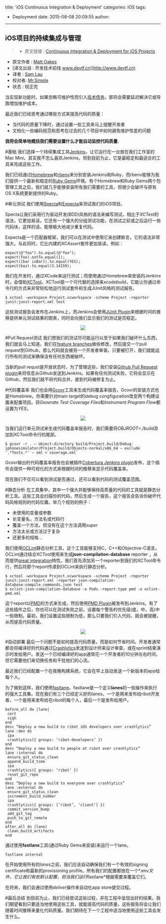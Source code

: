title: 'iOS Continuous Integration & Deployment'
categories: IOS
tags:
  - Deployment
date: 2015-08-08 20:09:55
author:
---
iOS项目的持续集成与管理
---

> * 原文链接 : [Continuous Integration & Deployment for iOS Projects](https://medium.com/ribot-labs/continuous-integration-deployment-for-ios-projects-7358b72ca2e9)
* 原文作者 : [Matt Oakes](https://medium.com/@matto1990)
* [译文出自 :  开发技术前线 www.devtf.cn](http://www.devtf.cn)
* 译者 : [Sam Lau](https://github.com/samlaudev) 
* 校对者: [Mr.Simple](https://github.com/bboyfeiyu)  
* 状态 :  校正完 

当实现新功能时，如果忽略可维护性而引入[技术债务](http://en.wikipedia.org/wiki/Technical_debt)，那将会需要延迟解决它或导致增加维护成本。

最近我们已经思考通过哪些方式来提高代码的质量：

* 当代码的质量下降时，通过设置一些工具来马上提醒开发者
* 文档化一些编码规范和思考在过去的几个项目中如何避免维护性差的问题

**我将会简单地概括我们需要设置什么才能自动监控代码质量.**

#基础
我们选择一个持续集成工具[Jenkins](https://jenkins-ci.org/)，让它运行在一台放在我们工作室的Mac Mini。其实我不怎么喜欢Jenkins，但到目前为止，它是最稳定和最适合的工具来完成这些工作。

我们已经通过[Homebrew](https://brew.sh/)和[rbenv](https://github.com/sstephenson/rbenv)来分别安装Jenkins和Ruby，而rbenv能够为我们提供一个最新和稳定的[Ruby Gems](https://rubygems.org/)环境。有个Homebrew和Ruby Gems两个包管理工具之后，我们就几乎能够安装所有我们需要的工具，但很少会破坏与原有OS X系统更新提供的Ruby。

<!-- more -->

#单元测试
我们使用[Specta](https://github.com/specta/specta)和[Expecta](https://github.com/specta/expecta)来测试我们的iOS项目。

Specta让我们采用行为驱动开发(BDD)风格的语法来编写测试，相比于*XCTest*的语法，它更加易读。它还有一个强大的分组测试功能，在测试之前或之后运行一些代码块，这样的话，能够极大地减少重复代码。

Expecta是一个匹配器框架，我们可以在测试中使用它来创建断言。它的语法非常强大，与此同时，它比内建的*XCAssert*套件更加易读。例如：

```
expect(@"foo").to.equal(@"foo");
expect(foo).notTo.equal(1);
expect([bar isBar]).to.equal(YES);
expect(baz).to.equal(3.14159);
```
我们在开发时，通过XCode来运行测试；而使用通过Homebrew来安装的Jenkins时，会借助[XCTool](https://github.com/facebook/xctool)。XCTool是一个可代替的选择来*xcodebuild*，它能让你通过命令行的方式来非常轻松地运行测试套件和生成JUnit风格的测试报告。

```
$ xctool -workspace Project.xcworkspace -scheme Project -reporter junit:junit-report.xml test

```

这些测试报告会发布在Jenkins上，而Jenkins会使用[JUnit Plugin](https://wiki.jenkins-ci.org/display/JENKINS/JUnit+Plugin)来根据时间的推移提供单元测试结果的图表，同时会向我们显示我们的测试是否稳定。

<div align="center">

<img src="https://d262ilb51hltx0.cloudfront.net/max/1600/1*YXbjsC43-eVvMPPw2CXn6A.png"/>
</div>

#Pull Request测试
我们想我们的测试尽可能运行以至于如果我们破坏什么东西，我们就会马上知道。我们在[feature branches](https://www.atlassian.com/git/tutorials/comparing-workflows/feature-branch-workflow/)做些修改，然后提交一个pull request到Github，那么代码就会被另一个开发者审查。只要被打开，我们就能运行所有的测试来确保没有任何东西被破坏。

当新的pull requst是开放状态时，为了管理这些，我们安装[Github Pull Request plugin](https://wiki.jenkins-ci.org/display/JENKINS/GitHub+pull+request+builder+plugin)来将信息从Github发送到Jenkins。如果有任何测试失败，它将会显示在Github，然后我们就不将代码合并，直到代码被修复为止。


#代码覆盖率
我们也会用[Gcovr](http://gcovr.com/)工具来生成代码覆盖率报告，Gcovr的安装方式也是Homebrew。你需要针对main target的debug congfiguration改变两个构建设置来配置项目。将*Generate Test Coverage Files*和*Instrument Program Flow*都设置为*YES*。

<div align="center">

<img src="https://d262ilb51hltx0.cloudfront.net/max/1200/1*Aq8ClxmME0tcpf747uPguQ.png"/>
</div>

当我们运行单元测试来生成代码覆盖率报告时，我们需要将*OBJROOT=./build*添加到XCTool命令行的尾部。

```
$ gcovr -r . — object-directory build/Project.build/Debug-iphonesimulator/Project.build/Objects-normal/x86_64 — exclude ‘.*Tests.*’ — xml > coverage.xml

```
Gcovr输出的代码覆盖率报告也会被插件[Cobertura Jenkins plugin](https://wiki.jenkins-ci.org/display/JENKINS/Cobertura+Plugin)发布，这个插件会提供一种可视化的方式来根据时间的推移来显示代码覆盖率。

现在我们不仅可以看到测试是否通过，还可以看到代码的测试覆盖范围。

#静态分析
在工具集中，其中一个强大并能够保持高质量的代码的工具就是静态分析工具。这些工具会扫描你的代码，然后生成一个报告，这个报告会告诉你破坏代码风格规则的代码位置。举几个规则的例子：

* 未使用的变量或参数
* 长变量名，方法名或代码行
* 覆盖一个方法，但没有在这个方法调用*super*
* 方法太长或方法过于复杂
* 还更多的规格...

我们使用[OCLint](http://oclint.org/)静态分析工具，这个工具能够支持C，C++和Objective-C语言。OCLint通过结合XCTool使用来生成**json-compilation-database** reporter
，从而提供[great integration](http://docs.oclint.org/en/dev/guide/xctool.html)特性。我们首先添加另一个reporter到我们的XCTool命令行，然后将那个report传递到OCLint来执行静态分析。

```
$ xctool -workspace Project.xcworkspace -scheme Project -reporter junit:junit-report.xml -reporter json-compilation-database:compile_commands.json test
$ oclint-json-compilation-database -e Pods -report-type pmd -o oclint-pmd.xml

```
这个report以[PMD](http://pmd.sourceforge.net/)的方式来生成，然后使用[PMD Plugin](https://wiki.jenkins-ci.org/display/JENKINS/PMD+Plugin)被发布到Jenkins。有了这些插件之后，你也可以在测试失败之前，设置每个警告的优先级(底，中，高)中一些限制。最初，我们设置这些限制为低，那么只要我们引入代码，就会被提醒，从而提高代码质量。

<div align="center">

<img src="https://d262ilb51hltx0.cloudfront.net/max/1600/1*fkHdHqA_WGoWATdAs6or0A.png"/>
</div>


#自动部署
最后一个问题不是如何提高代码质量，而是如何节省时间。开发者通常都会将编译好的代码通过[Crashlytics](https://www.crashlytics.com/)发送到设计师来设计审查，或在sprint结束演示时发给用户。发送一个已经编译好的app通常花一个开发者的10分钟左右时间，但它需要他们来切换任务和干扰他们的心流。

最近我们已经配置一个在夜晚构建系统，它会在早上自动发送一个新版本的app给每个人。

为了做到这样，我们使用[fastlane](http://fastlane.tools/)。fastlane是一个定义**lanes**的一些操作来执行的强大工具集。现在我们有三个已经定义好的lanes，一个是用来发布给ribot开发者，一个是用来发布给在ribot的每个人，最后一个是发布给用户。


```
before_all do |lane|
 cert
 sigh
end
desc “Deploy a new build to ribot iOS developers over crashlytics”
lane :dev do
 ipa
 crashlytics({ groups: ‘ribot-developers’ })
end
desc “Deploy a new build to people at ribot over crashlytics”
lane :internal do
 ensure_git_status_clean
 append_build_time
 ipa
 crashlytics({ groups: ‘ribot’ })
 reset_git_repo
end
desc “Deploy a new build to everyone over crashlytics”
lane :external do
 ensure_git_status_clean
 increment_build_number
 ipa
 crashlytics({ groups: [‘ribot’, ‘client’] })
 commit_version_bump
 add_git_tag
 push_to_git_remote
end
after_all do |lane|
 clean_build_artifacts
end

```

通过使用**fastlane**工具(通过Ruby Gems来安装)来运行一个lane。

```
fastlane internal

```
在开始使用所有的*lanes*之前，我们应该自动确保我们有一个有效的signing certificate和最新的provisioning profile。所有我们的配置都放在一个*.env*文件，它让我们有些默认配置，但当我们运行*fastlane*根据需要来覆盖它们。

在将来，我们会通过使用*deliver*操作来自动化app store提交过程。


#最后总结
到目前为止，我们已经尝试这些过程，并在工程中呈现出好的结果。我们期望看到只要适当地使用这些工具，就能提高代码的质量，这些报告将会让我们随着时间推移来量化代码质量。我们期待在下一个工程中适当地使用这些工具会发生什么。